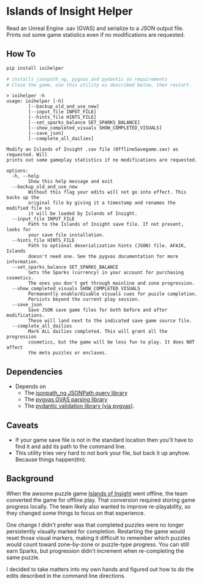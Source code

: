# Islands of Insight Helper
Read an Unreal Engine .sav (GVAS) and serialize to a JSON output file. 
Prints out some game statistics even if no modifications are requested.

## How To

```bash
pip install ioihelper

# installs jsonpath_ng, pygvas and pydantic as requirements
# Close the game, use this utility as described below, then restart.
```

```commandline
> ioihelper -h
usage: ioihelper [-h] 
        [--backup_old_and_use_new] 
        [--input_file INPUT_FILE] 
        [--hints_file HINTS_FILE] 
        [--set_sparks_balance SET_SPARKS_BALANCE]
        [--show_completed_visuals SHOW_COMPLETED_VISUALS] 
        [--save_json] 
        [--complete_all_dailies]

Modify an Islands of Insight .sav file (OfflineSavegame.sav) as requested. Will 
prints out some gameplay statistics if no modifications are requested.

options:
  -h, --help            
        Show this help message and exit
  --backup_old_and_use_new
        Without this flag your edits will not go into effect. This backs up the 
        original file by giving it a timestamp and renames the modified file so 
        it will be loaded by Islands of Insight.
  --input_file INPUT_FILE
        Path to the Islands of Insight save file. If not present, looks for 
        your save file installation.
  --hints_file HINTS_FILE
        Path to optional deserialization hints (JSON) file. AFAIK, Islands 
        doesn't need one. See the pygvas documentation for more information.
  --set_sparks_balance SET_SPARKS_BALANCE
        Sets the Sparks (currency) in your account for purchasing cosmetics. 
        The ones you don't get through mainline and zone progression.
  --show_completed_visuals SHOW_COMPLETED_VISUALS
        Permanently enable/disable visuals cues for puzzle completion.
        Persists beyond the current play session.
  --save_json
        Save JSON save game files for both before and after modifications. 
        These will land next to the indicated save game source file.
  --complete_all_dailies
        Mark ALL dailies completed. This will grant all the progression 
        cosmetics, but the game will be less fun to play. It does NOT affect
        the meta puzzles or enclaves.
```

## Dependencies
* Depends on 
  * The [jsonpath_ng JSONPath query library](https://pypi.org/project/jsonpath-ng/)
  * The [pygvas GVAS parsing library](https://github.com/Ryzhara/pygvas/blob/main/docs/gvas_overview.md) 
  * The [pydantic validation library (via pygvas)](https://docs.pydantic.dev/latest/).

## Caveats
* If your game save file is not in the standard location then you'll have to find
it and add its path to the command line.
* This utility tries very hard to not bork your file, but back it up anyhow.
    Because things happen(tm).

## Background
When the awsome puzzle game [Islands of Insight](https://store.steampowered.com/app/2071500/Islands_of_Insight/) 
went offline, the team converted the game for offline play. That conversion
required storing game progress locally. The team likely also wanted to improve
re-playability, so they changed some things to focus on that experience.

One change I didn't prefer was that completed puzzles were no longer persistently
visually marked for completion. Restarting the game would reset those visual markers, 
making it difficult to remember which puzzles would count toward zone-by-zone or 
puzzle-type progress. You can still earn Sparks, but progression didn't increment
when re-completing the same puzzle.

I decided to take matters into my own hands and figured out how to do the edits 
described in the command line directions.
